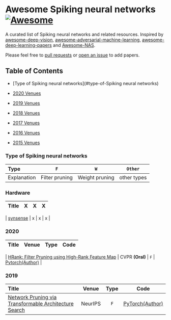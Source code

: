 # Awesome Spiking neural networks [![Awesome](https://awesome.re/badge.svg)](https://awesome.re)

A curated list of Spiking neural networks and related resources. Inspired by [awesome-deep-vision](https://github.com/kjw0612/awesome-deep-vision), [awesome-adversarial-machine-learning](https://github.com/yenchenlin/awesome-adversarial-machine-learning), [awesome-deep-learning-papers](https://github.com/terryum/awesome-deep-learning-papers) and [Awesome-NAS](https://github.com/D-X-Y/Awesome-NAS).

Please feel free to [pull requests](https://github.com/r1marcus/Awsome-Spiking-neural-networks/pulls) or [open an issue](https://github.com/r1marcus/Awsome-Spiking-neural-networks/issues) to add papers.




## Table of Contents

- [Type of Spiking neural networks](#type-of-Spiking neural networks)

- [2020 Venues](#2020)

- [2019 Venues](#2019)

- [2018 Venues](#2018)

- [2017 Venues](#2017)

- [2016 Venues](#2016)

- [2015 Venues](#2015)

### Type of Spiking neural networks

| Type        | `F`            | `W`            | `Other`     |
|:----------- |:--------------:|:--------------:|:-----------:|
| Explanation | Filter pruning | Weight pruning | other types |


### Hardware

| Title                                                                                                                            | X | X    | X |
|:-------------------------------------------------------------------------------------------------------------------------------- |:-----:|:-------:|:----:|

| [synsense](https://www.synsense-neuromorphic.com/dev-kit) | x | x     | x   |




### 2020

| Title                                                                                                                            | Venue | Type    | Code |
|:-------------------------------------------------------------------------------------------------------------------------------- |:-----:|:-------:|:----:|

| [HRank: Filter Pruning using High-Rank Feature Map](https://arxiv.org/abs/2002.10179) | CVPR **(Oral)** | `F`     | [Pytorch(Author)](https://github.com/lmbxmu/HRank)   |

### 2019

| Title    | Venue       | Type    | Code     |
|:-------|:--------:|:-------:|:-------:|
| [Network Pruning via Transformable Architecture Search](https://arxiv.org/abs/1905.09717)                                                                                                                        | NeurIPS         | `F`     | [PyTorch(Author)](https://github.com/D-X-Y/NAS-Projects)                              |

